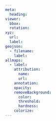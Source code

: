 ```yaml
---
meta: 
  heading: 
viewer: 
  bbox: 
  rotation: 
xyz: 
  url: 
  label: 
geojson: 
  - filename: 
    label: 
allmaps: 
  - label: 
    attribution: 
      name: 
      url: 
    annotation: 
    opacity: 
    removeBackground: 
      color: 
      threshold: 
      hardness: 
    colorize: 
---
```


